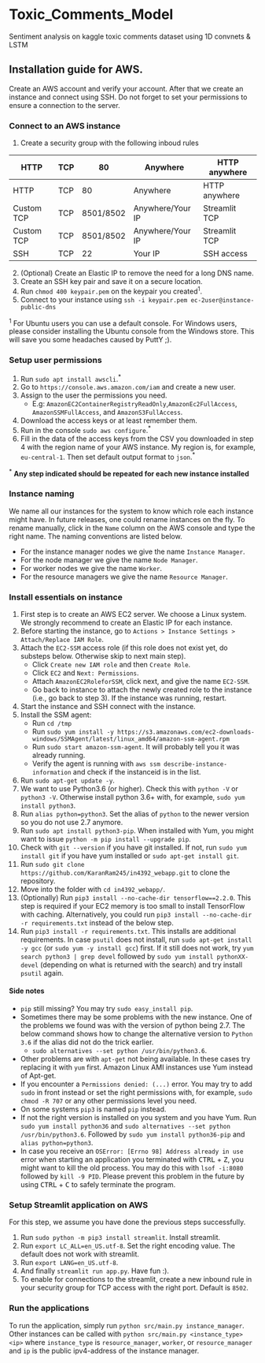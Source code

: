 # Toxic_Comments_Model
Sentiment analysis on kaggle toxic comments dataset using 1D convnets &amp; LSTM

## Installation guide for AWS.
Create an AWS account and verify your account. After that we create an instance and connect using SSH. Do not forget to set your permissions to ensure a connection to the server.

### Connect to an AWS instance
1. Create a security group with the following inboud rules

| HTTP       | TCP | 80   | Anywhere         | HTTP anywhere |
|------------|-----|------|------------------|---------------|
| HTTP       | TCP | 80   | Anywhere         | HTTP anywhere |
| Custom TCP | TCP | 8501/8502 | Anywhere/Your IP | Streamlit TCP |
| Custom TCP | TCP | 8501/8502 | Anywhere/Your IP | Streamlit TCP |
| SSH        | TCP | 22   | Your IP          | SSH access    |

2. (Optional) Create an Elastic IP to remove the need for a long DNS name.
3. Create an SSH key pair and save it on a secure location.
4. Run `chmod 400 keypair.pem` on the keypair you created<sup>1</sup>.
5. Connect to your instance using `ssh -i keypair.pem ec-2user@instance-public-dns`

<sup>1</sup> For Ubuntu users you can use a default console. For Windows users, please consider installing the Ubuntu console from the Windows store. This will save you some headaches caused by PuttY ;).

### Setup user permissions
1. Run `sudo apt install awscli`.<sup>*</sup>
2. Go to `https://console.aws.amazon.com/iam` and create a new user.
3. Assign to the user the permissions you need.
    - E.g: `AmazonEC2ContainerRegistryReadOnly`,`AmazonEc2FullAccess`, `AmazonSSMFullAccess`, and `AmazonS3FullAccess`.
5. Download the access keys or at least remember them.
6. Run in the console `sudo aws configure`.<sup>*</sup>
7. Fill in the data of the access keys from the CSV you downloaded in step 4 with the region name of your AWS instance. My region is, for example, `eu-central-1`. Then set default output format to `json`.<sup>*</sup>

<sup>*</sup> __Any step indicated should be repeated for each new instance installed__

### Instance naming
We name all our instances for the system to know which role each instance might have. In future releases, one could rename instances on the fly. To rename manually, click in the `Name` column on the AWS console and type the right name. The naming conventions are listed below.
- For the instance manager nodes we give the name `Instance Manager`.
- For the node manager we give the name `Node Manager`.
- For worker nodes we give the name `Worker`.
- For the resource managers we give the name `Resource Manager`.

### Install essentials on instance
1. First step is to create an AWS EC2 server. We choose a Linux system. We strongly recommend to create an Elastic IP for each instance.
2. Before starting the instance, go to `Actions > Instance Settings > Attach/Replace IAM Role`.
3. Attach the `EC2-SSM` access role (if this role does not exist yet, do substeps below. Otherwise skip to next main step).
    - Click `Create new IAM role` and then `Create Role`.
    - Click `EC2` and `Next: Permissions`.
    - Attach `AmazonEC2RoleforSSM`, click next, and give the name `EC2-SSM`.
    - Go back to instance to attach the newly created role to the instance (i.e., go back to step 3). If the instance was running, restart.
4. Start the instance and SSH connect with the instance.
5. Install the SSM agent:
    - Run `cd /tmp`
    - Run `sudo yum install -y https://s3.amazonaws.com/ec2-downloads-windows/SSMAgent/latest/linux_amd64/amazon-ssm-agent.rpm`
    - Run `sudo start amazon-ssm-agent`. It will probably tell you it was already running.
    - Verify the agent is running with `aws ssm describe-instance-information` and check if the instanceid is in the list.
6. Run `sudo apt-get update -y`.
7. We want to use Python3.6 (or higher). Check this with `python -V` or `python3 -V`. Otherwise install python 3.6+ with, for example, `sudo yum install python3`.
8. Run `alias python=python3`. Set the alias of `python` to the newer version so you do not use 2.7 anymore.
9. Run `sudo apt install python3-pip`. When installed with Yum, you might want to issue `python -m pip install --upgrade pip`.
10. Check with `git --version` if you have git installed. If not, run `sudo yum install git` if you have yum installed or `sudo apt-get install git`.
11. Run `sudo git clone https://github.com/KaranRam245/in4392_webapp.git` to clone the repository.
12. Move into the folder with `cd in4392_webapp/`.
13. (Optionally) Run `pip3 install --no-cache-dir tensorflow==2.2.0`. This step is required if your EC2 memory is too small to install TensorFlow with caching. Alternatively, you could run `pip3 install --no-cache-dir -r requirements.txt` instead of the below step.
14. Run `pip3 install -r requirements.txt`. This installs are additional requirements. In case `psutil` does not install, run `sudo apt-get install -y gcc` (or `sudo yum -y install gcc`) first. If it still does not work, try `yum search python3 | grep devel` followed by `sudo yum install pythonXX-devel` (depending on what is returned with the search) and try install `psutil` again.

#### Side notes
- `pip` still missing? You may try `sudo easy_install pip`.
- Sometimes there may be some problems with the new instance. One of the problems we found was with the version of python being 2.7.
The below command shows how to change the alternative version to `Python 3.6` if the alias did not do the trick earlier.
  - `sudo alternatives --set python /usr/bin/python3.6`.
- Other problems are with `apt-get` not being available. In these cases try replacing it with `yum` first. Amazon Linux AMI instances use Yum instead of Apt-get.
- If you encounter a `Permissions denied: (...)` error. You may try to add `sudo` in front instead or set the right permissions with, for example, `sudo chmod -R 707` or any other permissions level you need.
- On some systems `pip3` is named `pip` instead.
- If not the right version is installed on you system and you have Yum. Run `sudo yum install python36` and `sudo alternatives --set python /usr/bin/python3.6`. Followed by `sudo yum install python36-pip` and `alias python=python3`.
- In case you receive an `OSError: [Errno 98] Address already in use` error when starting an application you terminated with <kbd>CTRL</kbd> + <kbd>Z</kbd>, you might want to kill the old process. You may do this with `lsof -i:8080` followed by `kill -9 PID`. Please prevent this problem in the future by using <kbd>CTRL</kbd> + <kbd>C</kbd> to safely terminate the program.

### Setup Streamlit application on AWS
For this step, we assume you have done the previous steps successfully.
1. Run `sudo python -m pip3 install streamlit`. Install streamlit.
2. Run `export LC_ALL=en_US.utf-8`. Set the right encoding value. The default does not work with streamlit.
3. Run `export LANG=en_US.utf-8`.
4. And finally `streamlit run app.py`. Have fun :).
5. To enable for connections to the streamlit, create a new inbound rule in your security group for TCP access with the right port. Default is `8502`.

### Run the applications
To run the application, simply run `python src/main.py instance_manager`. Other instances can be called with `python src/main.py <instance_type> <ip>` where `instance_type` is `resource_manager`, `worker`, or `resource_manager` and `ip` is the public ipv4-address of the instance manager.

